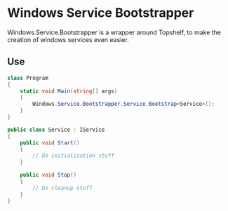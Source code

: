 # Windows Service Bootstrapper

Windows.Service.Bootstrapper is a wrapper around Topshelf, to make the creation of windows services even easier. 

## Use


```csharp
class Program
{
    static void Main(string[] args)
    {
        Windows.Service.Bootstrapper.Service.Bootstrap<Service>();
    }
}
```



```csharp
public class Service : IService
{
    public void Start()
    {
        // Do initialization stuff
    }

    public void Stop()
    {
        // Do cleanup stuff
    }
}
```